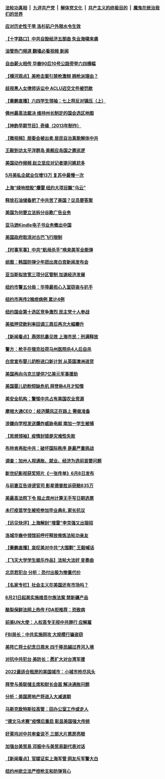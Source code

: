 ####  [法轮功真相](../../../../basic/blob/master/README.md?t=06031032) &nbsp;|&nbsp; [九评共产党](../../../../9ping.md/blob/master/README.md?t=06031032) &nbsp;|&nbsp; [解体党文化](../../../../jtdwh.md/blob/master/README.md?t=06031032)  &nbsp;|&nbsp; [共产主义的终极目的](../../../../gczydzjmd.md/blob/master/README.md?t=06031032) &nbsp;|&nbsp; [魔鬼在统治我们的世界](../../../../mgztzwmdsj.md/blob/master/README.md?t=06031032) 

#### [应对历史性干旱 洛杉矶户外限水令生效](../pages/nsc412/n13751293.md?t=06031032) 

#### [【十字路口】中共自毁经济五部曲 失业海啸来袭](../pages/nsc412/n13751263.md?t=06031032) 

#### [油管热门频道 翻墙必看视频 新闻](http://45.76.130.85:81/youtube.html?06031032)

#### [自由薪火相传 华裔90后10号公路旁举六四横幅](../pages/nsc412/n13751281.md?t=06031032) 

#### [【横河观点】美枪击案引禁枪激辩 拥枪派理由？](../pages/nsc412/n13751269.md?t=06031032) 

#### [歧视黑人女律师诉讼中 ACLU迟交文件被罚款](../pages/nsc412/n13751279.md?t=06031032) 

#### [【秦鹏直播】六四学生领袖：七上将反对镇压（上）](../pages/nsc412/n13751038.md?t=06031032) 

#### [佛州最高法裁决 维持州长制定的国会选区地图](../pages/nsc412/n13751252.md?t=06031032) 

#### [【神韵早期节目】奇缘（2013年制作）](../pages/nsc412/n13751241.md?t=06031032) 

#### [【微视频】居委会被出卖 居民自治真能解体中共](../pages/nsc412/n13751033.md?t=06031032) 

#### [王毅到访太平洋群岛 美舰应岛国之邀巡逻](../pages/nsc412/n13751112.md?t=06031032) 

#### [美国动作频频 赵立坚应对记者提问尴尬多](../pages/nsc412/n13751169.md?t=06031032) 

#### [5月美私企就业仅增13万 复苏中最慢一次](../pages/nsc412/n13751034.md?t=06031032) 

#### [上海“绿地控股”爆雷 纽约大项目飘“乌云”](../pages/nsc412/n13750699.md?t=06031032) 

#### [释放石油储备肥了中共苦了美国？议员要答案](../pages/nsc412/n13751053.md?t=06031032) 

#### [美国为何要立法拆分谷歌广告业务](../pages/nsc412/n13749738.md?t=06031032) 

#### [亚马逊Kindle电子书业务撤出中国](../pages/nsc412/n13750981.md?t=06031032) 

#### [美国政府取消对古巴飞行限制](../pages/nsc412/n13750556.md?t=06031032) 

#### [【时事军事】中共“航母杀手”唤来美军全能弹](../pages/nsc412/n13750425.md?t=06031032) 

#### [组图：韩国防弹少年团出席白宫新闻发布会](../pages/nsc412/n13750079.md?t=06031032) 

#### [亚当斯拟放宽三项分区管制 加速经济发展](../pages/nsc412/n13750681.md?t=06031032) 

#### [纽约市警五分局：华埠最担心入室窃盗与扒手](../pages/nsc412/n13750679.md?t=06031032) 

#### [纽约市再传2猴痘病例 累计4例](../pages/nsc412/n13750680.md?t=06031032) 

#### [纽约国会第十选区竞争激烈 民主党十人参战](../pages/nsc412/n13750678.md?t=06031032) 

#### [美抵押贷款利率回调三周后再次大幅攀升](../pages/nsc412/n13750643.md?t=06031032) 

#### [【新闻看点】燕郊抗暴见效 上海市民：刑满释放](../pages/nsc412/n13750246.md?t=06031032) 

#### [警方：枪手在俄克拉荷马州医院杀4人后自杀](../pages/nsc412/n13750651.md?t=06031032) 

#### [白宫宣布婴儿奶粉进口新计划 从英国澳洲进货](../pages/nsc412/n13750585.md?t=06031032) 

#### [美国再向乌克兰提供7亿美元军事援助](../pages/nsc412/n13750588.md?t=06031032) 

#### [美国婴儿奶粉短缺危机 拜登称4月才知情](../pages/nsc412/n13750499.md?t=06031032) 

#### [美安全机构：警惕中共占有美国农业资源](../pages/nsc412/n13750598.md?t=06031032) 

#### [摩根大通CEO：经济飓风正在路上 需做准备](../pages/nsc412/n13750434.md?t=06031032) 

#### [涉嫌向学校发送爆炸威胁电邮 南加一学生被捕](../pages/nsc412/n13750603.md?t=06031032) 

#### [【思想领袖】疫情封锁是灾难性失败](../pages/nsc412/n13717832.md?t=06031032) 

#### [布林肯再批中共：破坏国际秩序 是最严重挑战](../pages/nsc412/n13750512.md?t=06031032) 

#### [调查：加州人视通胀、就业、经济为选前首要问题](../pages/nsc412/n13750530.md?t=06031032) 

#### [新世纪影视获奖短片《一张传单》6月8日发布](../pages/nsc412/n13750505.md?t=06031032) 

#### [与前妻互告诽谤官司 影星德普胜诉获赔835万](../pages/nsc412/n13750495.md?t=06031032) 

#### [美最高法院下令 阻止宾州计算无手写日期选票](../pages/nsc412/n13750408.md?t=06031032) 

#### [未打疫苗学生被拒参加毕业典礼 家长抗议](../pages/nsc412/n13750511.md?t=06031032) 

#### [【远见快评】上海解封“埋雷”李克强又出狠招](../pages/nsc412/n13750483.md?t=06031032) 

#### [洛城华裔中领馆前呼吁释放修炼法轮功亲友](../pages/nsc412/n13750440.md?t=06031032) 

#### [【秦鹏直播】哀叹美对中共“大围剿” 王毅喊话](../pages/nsc412/n13750478.md?t=06031032) 

#### [【飞天大学学生娱乐作品】法轮大法好 变奏曲](../pages/nsc412/n13750494.md?t=06031032) 

#### [北京若犯台 分析：恐付出极为惨重代价](../pages/nsc412/n13750116.md?t=06031032) 

#### [【名家专栏】社会主义在美国还有市场吗？](../pages/nsc412/n13749378.md?t=06031032) 

#### [6月21日起美实施维吾尔族法案 禁新疆产品](../pages/nsc412/n13750423.md?t=06031032) 

#### [酪梨保鲜法网上热传 FDA拒推荐：恐致病](../pages/nsc412/n13750376.md?t=06031032) 

#### [前美UN大使：人权高专无视中共罪行 应解雇](../pages/nsc412/n13750132.md?t=06031032) 

#### [FBI局长：中共实施网攻 大规模行骗盗窃](../pages/nsc412/n13750396.md?t=06031032) 

#### [美阵亡将士纪念日周末 四千移民越过界河入境](../pages/nsc412/n13750252.md?t=06031032) 

#### [对抗中共犯台 美防长：愿扩大对台湾军援](../pages/nsc412/n13750304.md?t=06031032) 

#### [2022最适合租房的美国城市：小城市抢尽风头](../pages/nsc412/n13750348.md?t=06031032) 

#### [拜登与美联储主席和财长会面 解决通胀问题](../pages/nsc412/n13750034.md?t=06031032) 

#### [分析：美国房地产将进入大减速期](../pages/nsc412/n13750341.md?t=06031032) 

#### [马斯克致特斯拉高管：回办公室工作或走人](../pages/nsc412/n13750253.md?t=06031032) 

#### [“德文马术赛”疫情后重启 彰显美国强大传统](../pages/nsc412/n13749561.md?t=06031032) 

#### [好莱坞对中共审查说不 三部大片票房亮眼](../pages/nsc412/n13749548.md?t=06031032) 

#### [加强台美贸易 邓振中与美贸易副代表对话](../pages/nsc412/n13749952.md?t=06031032) 

#### [【新闻看点】官媒证实上海军管 网友斥军警大白](../pages/nsc412/n13749585.md?t=06031032) 

#### [纽约州欲立法严控枪支和防弹背心](../pages/nsc412/n13749840.md?t=06031032) 

<img src='http://gfw-breaker.win/goodnews/indexes/nsc412.md' width='0px' height='0px'/>
